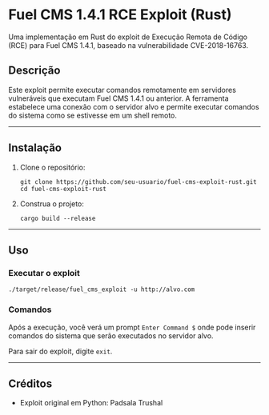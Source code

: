 # Fuel CMS 1.4.1 RCE Exploit (Rust)

Uma implementação em Rust do exploit de Execução Remota de Código (RCE) para Fuel CMS 1.4.1, baseado na vulnerabilidade CVE-2018-16763.

## Descrição

Este exploit permite executar comandos remotamente em servidores vulneráveis que executam Fuel CMS 1.4.1 ou anterior. A ferramenta estabelece uma conexão com o servidor alvo e permite executar comandos do sistema como se estivesse em um shell remoto.

---

## Instalação

1. Clone o repositório:
   ```
   git clone https://github.com/seu-usuario/fuel-cms-exploit-rust.git
   cd fuel-cms-exploit-rust
   ```

2. Construa o projeto:
   ```
   cargo build --release
   ```

---

## Uso

### Executar o exploit
```
./target/release/fuel_cms_exploit -u http://alvo.com
```



### Comandos
Após a execução, você verá um prompt `Enter Command $` onde pode inserir comandos do sistema que serão executados no servidor alvo.

Para sair do exploit, digite `exit`.

---

## Créditos
- Exploit original em Python: Padsala Trushal
